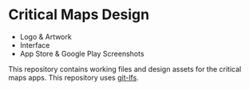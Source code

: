 # Critical Maps Design

* Logo & Artwork
* Interface
* App Store & Google Play Screenshots

This repository contains working files and design assets for the critical maps apps. This repository uses [git-lfs](https://git-lfs.github.com).
